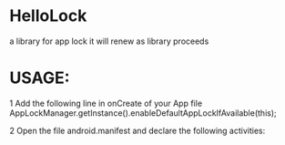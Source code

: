 # HelloLock
a library for app lock
it will renew as library proceeds


# USAGE:

1 Add the following line in onCreate of your App file AppLockManager.getInstance().enableDefaultAppLockIfAvailable(this);

2 Open the file android.manifest and declare the following activities:

   <activity android:name="com.micromingle.hellolock.PatternPreferencesActivity"></activity>
    <activity android:name="com.micromingle.hellolock.PatternUnlockActivity"></activity>
   <activity android:name="com.micromingle.hellolock.ManagerPatternActivity"></activity>
